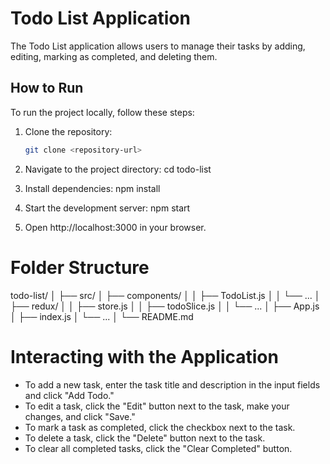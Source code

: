 # Todo List Application

The Todo List application allows users to manage their tasks by adding, editing, marking as completed, and deleting them.

## How to Run

To run the project locally, follow these steps:

1. Clone the repository:

   ```bash
   git clone <repository-url>

   ```

2. Navigate to the project directory:
   cd todo-list

3. Install dependencies:
   npm install

4. Start the development server:
   npm start

5. Open http://localhost:3000 in your browser.

# Folder Structure

todo-list/
│
├── src/
│ ├── components/
│ │ ├── TodoList.js
│ │ └── ...
│ ├── redux/
│ │ ├── store.js
│ │ ├── todoSlice.js
│ │ └── ...
│ ├── App.js
│ ├── index.js
│ └── ...
│
└── README.md

# Interacting with the Application

- To add a new task, enter the task title and description in the input fields and click "Add Todo."
- To edit a task, click the "Edit" button next to the task, make your changes, and click "Save."
- To mark a task as completed, click the checkbox next to the task.
- To delete a task, click the "Delete" button next to the task.
- To clear all completed tasks, click the "Clear Completed" button.

